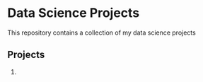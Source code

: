 # Data Science Projects

This repository contains a collection of my data science projects

## Projects
1. 
